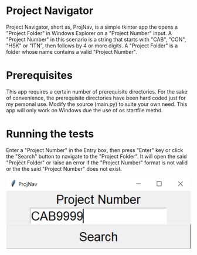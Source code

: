 # Project Navigator
Project Navigator, short as, ProjNav, is a simple tkinter app the opens a "Project Folder" in Windows Explorer on a "Project Number" input. 
A "Project Number" in this scenario is a string that starts with "CAB", "CON", "HSK" or "ITN", then follows by 4 or more digits. 
A "Project Folder" is a folder whose name contains a valid "Project Number". 
# Prerequisites
This app requires a certain number of prerequisite directories. For the sake of convenience, the prerequisite directories have been hard coded just for my personal use. Modify the source (main.py) to suite your own need. 
This app will only work on Windows due the use of os.startfile methd. 

# Running the tests
Enter a "Project Number" in the Entry box, then press "Enter" key or click the "Search" button to navigate to the "Project Folder".
It will open the said "Project Folder" or raise an error if the "Project Number" format is not valid or the the said "Project Number" does not exist. 

![Screen Shot](img/projnav.PNG)